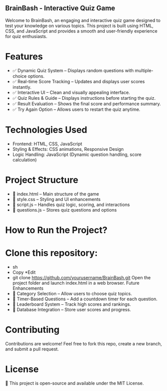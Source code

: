 ## BrainBash - Interactive Quiz Game
Welcome to BrainBash, an engaging and interactive quiz game designed to test your knowledge on various topics. This project is built using HTML, CSS, and JavaScript and provides a smooth and user-friendly experience for quiz enthusiasts.

# Features
* ✅ Dynamic Quiz System – Displays random questions with multiple-choice options.
* ✅ Real-time Score Tracking – Updates and displays user scores instantly.
* ✅ Interactive UI – Clean and visually appealing interface.
* ✅ Quiz Rules & Guide – Displays instructions before starting the quiz.
* ✅ Result Evaluation – Shows the final score and performance summary.
* ✅ Try Again Option – Allows users to restart the quiz anytime.

# Technologies Used
* Frontend: HTML, CSS, JavaScript
* Styling & Effects: CSS animations, Responsive Design
* Logic Handling: JavaScript (Dynamic question handling, score calculation)
# Project Structure
* 📂 index.html – Main structure of the game
* 📂 style.css – Styling and UI enhancements
* 📂 script.js – Handles quiz logic, scoring, and interactions
* 📂 questions.js – Stores quiz questions and options

# How to Run the Project?
# Clone this repository:
* sh
* Copy
*Edit
* git clone https://github.com/yourusername/BrainBash.git
Open the project folder and launch index.html in a web browser.
Future Enhancements
* 🚀 Category Selection – Allow users to choose quiz topics.
* 🚀 Timer-Based Questions – Add a countdown timer for each question.
* 🚀 Leaderboard System – Track high scores and rankings.
* 🚀 Database Integration – Store user scores and progress.

# Contributing
Contributions are welcome! Feel free to fork this repo, create a new branch, and submit a pull request.

# License
📝 This project is open-source and available under the MIT License.
